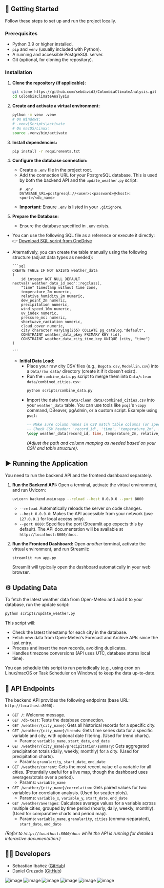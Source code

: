 
## 🚀 Getting Started

Follow these steps to set up and run the project locally.

### Prerequisites

*   Python 3.9 or higher installed.
*   `pip` and `venv` (usually included with Python).
*   A running and accessible PostgreSQL server.
*   Git (optional, for cloning the repository).

### Installation

1.  **Clone the repository (if applicable):**
    ```bash
    git clone https://github.com/sebdavid3/ColombiaClimateAnalysis.git
    cd ColombiaClimateAnalysis
    ```

2.  **Create and activate a virtual environment:**
    ```bash
    python -m venv .venv
    # On Windows:
    # .venv\Scripts\activate
    # On macOS/Linux:
    source .venv/bin/activate
    ```

3.  **Install dependencies:**
    ```bash
    pip install -r requirements.txt
    ```

4.  **Configure the database connection:**
    *   Create a `.env` file in the project root.
    *   Add the connection URL for your PostgreSQL database. This is used by both the backend API and the `update_weather.py` script:
        ```dotenv
        # .env
        DATABASE_URL=postgresql://<user>:<password>@<host>:<port>/<db_name>
        ```
    *   **Important:** Ensure `.env` is listed in your `.gitignore`.

5.  **Prepare the Database:**
    *   Ensure the database specified in `.env` exists.
*   You can use the following SQL file as a reference or execute it directly:  
    👉 [Download SQL script from OneDrive](https://uninorte-my.sharepoint.com/personal/sdibanez_uninorte_edu_co/_layouts/15/onedrive.aspx?id=%2Fpersonal%2Fsdibanez%5Funinorte%5Fedu%5Fco%2FDocuments%2Fcolombia%5Fclima%2Esql&parent=%2Fpersonal%2Fsdibanez%5Funinorte%5Fedu%5Fco%2FDocuments&ga=1)

*   Alternatively, you can create the table manually using the following structure (adjust data types as needed):

        ```sql
        CREATE TABLE IF NOT EXISTS weather_data
        (
            id integer NOT NULL DEFAULT nextval('weather_data_id_seq'::regclass),
            "time" timestamp without time zone,
            temperature_2m numeric,
            relative_humidity_2m numeric,
            dew_point_2m numeric,
            precipitation numeric,
            wind_speed_10m numeric,
            uv_index numeric,
            pressure_msl numeric,
            shortwave_radiation numeric,
            cloud_cover numeric,
            city character varying(255) COLLATE pg_catalog."default",
            CONSTRAINT weather_data_pkey PRIMARY KEY (id),
            CONSTRAINT weather_data_city_time_key UNIQUE (city, "time")
        )

        ```
    *   **Initial Data Load:**
        *   Place your raw city CSV files (e.g., `Bogota.csv`, `Medellin.csv`) into a `Data/raw data/` directory (create it if it doesn't exist).
        *   Run the `combine_data.py` script to merge them into `Data/clean data/combined_cities.csv`:
            ```bash
            python scripts/combine_data.py
            ```
        *   Import the data from `Data/clean data/combined_cities.csv` into your `weather_data` table. You can use tools like `psql`'s `\copy` command, DBeaver, pgAdmin, or a custom script. Example using `psql`:
            ```sql
            -- Make sure column names in CSV match table columns (or specify mapping)
            -- Check CSV header: 'record_id', 'time', 'temperature_2m', ..., 'Ciudad' (maps to 'city')
            \copy weather_data(record_id, time, temperature_2m, relative_humidity_2m, dew_point_2m, precipitation, wind_speed_10m, uv_index, pressure_msl, shortwave_radiation, cloud_cover, city) FROM 'C:/path/to/your/project/Data/clean data/combined_cities.csv' WITH (FORMAT CSV, HEADER);
            ```
            *(Adjust the path and column mapping as needed based on your CSV and table structure)*.

## ▶️ Running the Application

You need to run the backend API and the frontend dashboard separately.

1.  **Run the Backend API:**
    Open a terminal, activate the virtual environment, and run Uvicorn:
    ```bash
    uvicorn backend.main:app --reload --host 0.0.0.0 --port 8000
    ```
    *   `--reload`: Automatically reloads the server on code changes.
    *   `--host 0.0.0.0`: Makes the API accessible from your network (use `127.0.0.1` for local access only).
    *   `--port 8000`: Specifies the port (Streamlit app expects this by default).
    The API documentation will be available at `http://localhost:8000/docs`.

2.  **Run the Frontend Dashboard:**
    Open *another* terminal, activate the virtual environment, and run Streamlit:
    ```bash
    streamlit run app.py
    ```
    Streamlit will typically open the dashboard automatically in your web browser.

## ⚙️ Updating Data

To fetch the latest weather data from Open-Meteo and add it to your database, run the update script:

```bash
python scripts/update_weather.py
```
This script will:
*   Check the latest timestamp for each city in the database.
*   Fetch new data from Open-Meteo's Forecast and Archive APIs since the last entry.
*   Process and insert the new records, avoiding duplicates.
*   Handles timezone conversions (API uses UTC, database stores local time).

You can schedule this script to run periodically (e.g., using cron on Linux/macOS or Task Scheduler on Windows) to keep the data up-to-date.

## 📄 API Endpoints

The backend API provides the following endpoints (base URL: `http://localhost:8000`):

*   `GET /`: Welcome message.
*   `GET /db-test`: Tests the database connection.
*   `GET /weather/{city_name}`: Gets all historical records for a specific city.
*   `GET /weather/{city_name}/trends`: Gets time series data for a specific variable and city, with optional date filtering. (Used for trend charts).
    *   Params: `variable_name`, `start_date`, `end_date`
*   `GET /weather/{city_name}/precipitation/summary`: Gets aggregated precipitation totals (daily, weekly, monthly) for a city. (Used for precipitation charts).
    *   Params: `granularity`, `start_date`, `end_date`
*   `GET /weather/current`: Gets the most recent value of a variable for all cities. (Potentially useful for a live map, though the dashboard uses averages/totals over a period).
    *   Params: `variable_name`
*   `GET /weather/{city_name}/correlation`: Gets paired values for two variables for correlation analysis. (Used for scatter plots).
    *   Params: `variable_x`, `variable_y`, `start_date`, `end_date`
*   `GET /weather/averages`: Calculates average values for a variable across multiple cities, grouped by time period (hourly, daily, weekly, monthly). (Used for comparative charts and period map).
    *   Params: `variable_name`, `granularity`, `cities` (comma-separated), `start_date`, `end_date`

*(Refer to `http://localhost:8000/docs` while the API is running for detailed interactive documentation.)*


## 👨‍💻 Developers

*   Sebastian Ibañez ([GitHub](https://github.com/sebdavid3))
*   Daniel Cruzado ([GitHub](https://github.com/AlexDanii))


![image](https://github.com/user-attachments/assets/a63912b1-6c7b-4b56-a3f5-e2a913bf2f19)
![image](https://github.com/user-attachments/assets/98711bfd-db40-4582-a388-e56297bcd862)
![image](https://github.com/user-attachments/assets/a67bdb8b-099a-438c-afbb-4b4cb9ae9c18)
![image](https://github.com/user-attachments/assets/097d246b-48a1-4df2-a331-af82da92a0f8)
![image](https://github.com/user-attachments/assets/4375f998-0920-4566-b130-d9fa041bfbd5)
![image](https://github.com/user-attachments/assets/20f514e0-c64a-4020-a163-d5d963ae7ff6)





